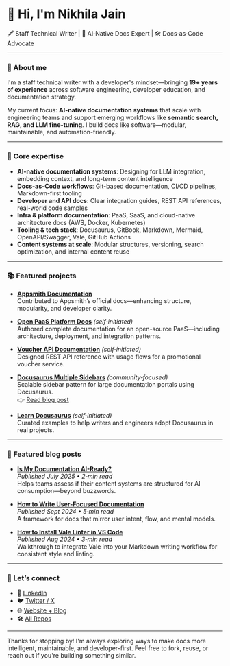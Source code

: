 # 👋 Hi, I'm Nikhila Jain

🖋️ Staff Technical Writer | 🧠 AI‑Native Docs Expert | 🛠️ Docs‑as‑Code Advocate  

---

### 📃 About me

I'm a staff technical writer with a developer's mindset—bringing **19+ years of experience** across software engineering, developer education, and documentation strategy.

My current focus: **AI-native documentation systems** that scale with engineering teams and support emerging workflows like **semantic search, RAG, and LLM fine-tuning**. I build docs like software—modular, maintainable, and automation-friendly.

---

### 🧠 Core expertise

- **AI-native documentation systems**: Designing for LLM integration, embedding context, and long-term content intelligence  
- **Docs-as-Code workflows**: Git-based documentation, CI/CD pipelines, Markdown-first tooling  
- **Developer and API docs**: Clear integration guides, REST API references, real-world code samples  
- **Infra & platform documentation**: PaaS, SaaS, and cloud-native architecture docs (AWS, Docker, Kubernetes)  
- **Tooling & tech stack**: Docusaurus, GitBook, Markdown, Mermaid, OpenAPI/Swagger, Vale, GitHub Actions  
- **Content systems at scale**: Modular structures, versioning, search optimization, and internal content reuse  

---

### 📚 Featured projects

- **[Appsmith Documentation](https://github.com/appsmithorg/appsmith-docs)**  
  Contributed to Appsmith’s official docs—enhancing structure, modularity, and developer clarity.

- **[Open PaaS Platform Docs](https://github.com/jnikhila/open-paas-platform-docs)** _(self‑initiated)_  
  Authored complete documentation for an open-source PaaS—including architecture, deployment, and integration patterns.

- **[Voucher API Documentation](https://github.com/jnikhila/voucher-api-docs)** _(self‑initiated)_  
  Designed REST API reference with usage flows for a promotional voucher service.

- **[Docusaurus Multiple Sidebars](https://github.com/jnikhila/docusaurus-multiple-sidebars)** _(community‑focused)_  
  Scalable sidebar pattern for large documentation portals using Docusaurus.  
  👉 [Read blog post](https://www.nikhilajain.com/post/how-to-set-up-multiple-sidebars-in-docusaurus)

- **[Learn Docusaurus](https://github.com/jnikhila/learn-docusaurus)** _(self‑initiated)_  
  Curated examples to help writers and engineers adopt Docusaurus in real projects.

---

### 📝 Featured blog posts

- **[Is My Documentation AI-Ready?](https://www.nikhilajain.com/post/is-my-documentation-ai-ready)**  
  _Published July 2025 • 2‑min read_  
  Helps teams assess if their content systems are structured for AI consumption—beyond buzzwords.

- **[How to Write User-Focused Documentation](https://www.nikhilajain.com/post/how-to-write-user-focused-documentation)**  
  _Published Sept 2024 • 5‑min read_  
  A framework for docs that mirror user intent, flow, and mental models.

- **[How to Install Vale Linter in VS Code](https://www.nikhilajain.com/post/how-to-install-vale-linter-for-documentation-in-vs-code)**  
  _Published Aug 2024 • 3‑min read_  
  Walkthrough to integrate Vale into your Markdown writing workflow for consistent style and linting.

---

### 💬 Let’s connect

- 🔗 [LinkedIn](https://www.linkedin.com/in/nikhila-jain)  
- 🐦 [Twitter / X](https://twitter.com/jain_nikhila)  
- 🌐 [Website + Blog](https://www.nikhilajain.com)  
- 🛠️ [All Repos](https://github.com/jnikhila)

---

Thanks for stopping by! I'm always exploring ways to make docs more intelligent, maintainable, and developer-first. Feel free to fork, reuse, or reach out if you're building something similar.
